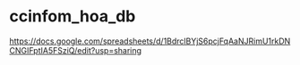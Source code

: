 # ccinfom_hoa_db
https://docs.google.com/spreadsheets/d/1BdrclBYjS6pcjFqAaNJRimU1rkDNCNGIFptIA5FSziQ/edit?usp=sharing
